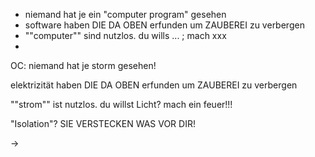 

- niemand hat je ein "computer program" gesehen
- software haben DIE DA OBEN erfunden um ZAUBEREI zu verbergen
- ""computer"" sind nutzlos. du wills ... ; mach xxx
- 





OC:
niemand hat je storm gesehen!

elektrizität haben DIE DA OBEN erfunden um ZAUBEREI zu verbergen

""strom"" ist nutzlos. du willst Licht? mach ein feuer!!!

"Isolation"? SIE VERSTECKEN WAS VOR DIR!

->

